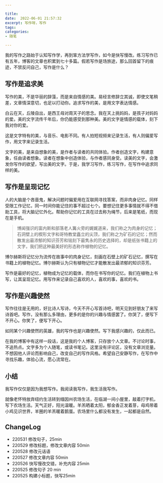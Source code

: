 ```yaml
---

title: 
date:  2022-06-01 21:57:32
excerpt: 写作呀，写作
tags: 
categories: 
- 随笔

---
```


我的写作之路始于认知写作学，再到笨方法学写作，如今是快写慢改。练习写作已有五年，博客的文章也积累到七十多篇。假若写作是场旅途，那么回首留下的痕迹，不禁反问自己，写作是什么？

## 写作是追求美

写作的美，不是华丽的辞藻，而是来自情感的美。易经言修辞立其诚，即使文笔稍差，文章情深意切，也足以打动你。追求写作的美，是用文字表达情感。

白云在天，丘陵自出，是西王母对周天子的思念。我在天上挑妈妈，是孩子对妈妈的爱。美的文字流传千年后，你仍能感受到那种美。美的文字是情感的载体，刻下我对你的爱。

这是文字特有的美，与音乐、电影不同。有人拍短视频来记录生活，有人则偏爱写作，用文字来记录生活。

文字的美，是来自想象的美，是作者与读者的共同体验。作者创造文字，构建意象，任由读者想象。读者在想象中创造体验，与作者感同身受。读美的文字，会激发你写作的欲望，写出美的文字。于是，我学习写作，练习写作，在写作中追求同样的美。

## 写作是呈现记忆

人的大脑是个吝啬鬼，解决问题时偏爱用在互联网寻找答案，而非肉身记忆。同样受限工作记忆，同一时间你能记住的事不超过七个。要想记住更多事情就不得不借助工具，将大脑记忆外化。帮助你记忆的工具在过去称为绳节，后来是笔纸，而现在是手机。

> 博闻强识的富内斯和部落老人篝火旁的娓娓道来，我们称之为肉身的记忆；石洞壁上的楔形文字和哥特教堂矗立的尖顶，我们称之为矿石的记忆；然而散发出最浓郁的知识芬芳和铭刻下最隽永的历史选择的，却是纸张书籍上的文字，我们把这种最美好的形态称作植物的记忆。

博尔赫斯将记忆分为流传在故事中的肉身记忆，刻画在石壁上的矿石记忆，撰写在书籍上的植物记忆。博尔赫斯认为只有植物记忆才能散发出最浓郁的知识芬芳。

写作是最好的记忆，植物成为记忆的载体，而你在书写你的记忆。我们在植物上书写，让其呈现记忆。用写作来记录自己喜欢的人，喜欢的事，喜欢的书。

## 写作是兴趣使然

写作往往是无用的，好比诗人写诗，今天不开心写首诗吧，明天见到好朋友了来写诗首吧。写作，没有那么多理由，更多的是你的兴趣与情感罢了。你哭了，便写下不开心。你笑了，便写下开心。

如同某个兴趣使然的英雄，我的写作也是兴趣使然。写下我感兴趣的，仅此而已。

在我的博客中有这样一段话，这是我的个人博客，只存放个人文章。不讨论时事，不追热点。文字多为个人随笔，或读书笔记。这里没有评论区，没有文章浏览量。不想因他人评论而影响自己，改变自己的写作风格。希望自己安静写作，在写作中寻找乐趣，体验心流，愿心流常在。

## 小结

我写作仅仅是因为我想写作。我阅读我写作，我生活我写作。

就像老怀特放弃纽约生活转到缅因州农场生活，在临湖一间小屋里，敲着打字机，写下农场生活。天气正好，阳光温暖。羊羔晒着太阳，郁金香正发着芽，母鸡带着小鸡见识世界，羊圈的羊羔暖着鹅蛋。农场里什么都没有发生，一起都是自然。
 
## ChangeLog
- 220531 修改句子，25min
- 220529 修改标题，修改文章内容 50min
- 220528 修改元话语
- 220527 修改文章内容 50min
- 220526 快写慢改交错，补充内容 25min 
- 220525 修改句子 20 min 
- 220525 构建小标题，快写25min
